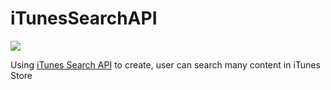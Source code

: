 # iTunesSearchAPI

![](https://img.shields.io/badge/Platform-iOS%209.0%2B-lightgrey.svg)

Using [iTunes Search API](https://affiliate.itunes.apple.com/resources/documentation/itunes-store-web-service-search-api/) to create, user can search many content in iTunes Store
